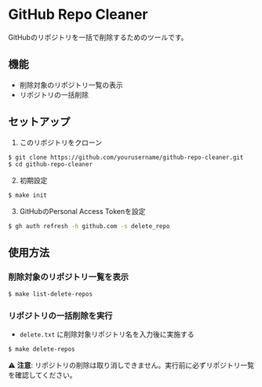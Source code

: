 # GitHub Repo Cleaner

GitHubのリポジトリを一括で削除するためのツールです。

## 機能

- 削除対象のリポジトリ一覧の表示
- リポジトリの一括削除

## セットアップ

1. このリポジトリをクローン

```bash
$ git clone https://github.com/yourusername/github-repo-cleaner.git
$ cd github-repo-cleaner
```

2. 初期設定

```bash
$ make init
```

3. GitHubのPersonal Access Tokenを設定

```bash
$ gh auth refresh -h github.com -s delete_repo
```

## 使用方法

### 削除対象のリポジトリ一覧を表示

```bash
$ make list-delete-repos
```

### リポジトリの一括削除を実行

- `delete.txt` に削除対象リポジトリ名を入力後に実施する

```bash
$ make delete-repos
```

⚠️ **注意**: リポジトリの削除は取り消しできません。実行前に必ずリポジトリ一覧を確認してください。

